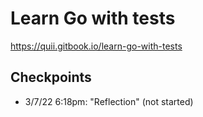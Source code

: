 # Learn Go with tests

https://quii.gitbook.io/learn-go-with-tests

## Checkpoints
- 3/7/22 6:18pm: "Reflection" (not started)